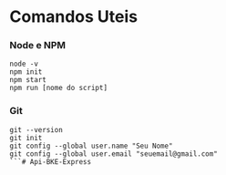 # Comandos Uteis

### Node e NPM

```
node -v
npm init 
npm start
npm run [nome do script] 
```

### Git

```
git --version
git init
git config --global user.name "Seu Nome"
git config --global user.email "seuemail@gmail.com"
```#   A p i - B K E - E x p r e s s  
 